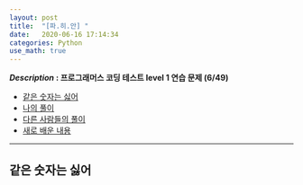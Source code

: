```yaml
---
layout: post
title:  "[파.히.안] "
date:   2020-06-16 17:14:34 
categories: Python 
use_math: true
---
```


**_Description_ : 프로그래머스 코딩 테스트 level 1 연습 문제 (6/49)**

* [같은 숫자는 싫어](#problem-description)
* [나의 풀이](#my-solution)
* [다른 사람들의 풀이](#problem-solution)
* [새로 배운 내용](#deep)

***

## 같은 숫자는 싫어 <a id="problem-description"></a>
<!--stackedit_data:
eyJoaXN0b3J5IjpbMTc4NzEzNjE3NF19
-->